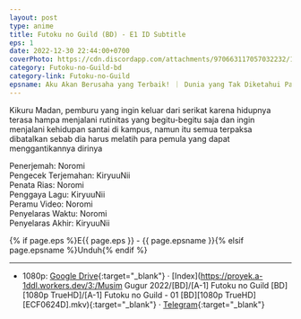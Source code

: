 ```yaml
---
layout: post
type: anime
title: Futoku no Guild (BD) - E1 ID Subtitle
eps: 1
date: 2022-12-30 22:44:00+0700
coverPhoto: https://cdn.discordapp.com/attachments/970663117057032232/1058407965054468147/mpv-shot0180.jpg
category: Futoku-no-Guild-bd
category-link: Futoku-no-Guild
epsname: Aku Akan Berusaha yang Terbaik! ｜ Dunia yang Tak Diketahui Para Gadis
---
```


Kikuru Madan, pemburu yang ingin keluar dari serikat karena hidupnya terasa hampa menjalani rutinitas yang begitu-begitu saja dan ingin menjalani kehidupan santai di kampus, namun itu semua terpaksa dibatalkan sebab dia harus melatih para pemula yang dapat menggantikannya dirinya

Penerjemah: Noromi<br>
Pengecek Terjemahan: KiryuuNii<br>
Penata Rias: Noromi<br>
Penggaya Lagu: KiryuuNii<br>
Peramu Video: Noromi<br>
Penyelaras Waktu: Noromi<br>
Penyelaras Akhir: KiryuuNii<br>

{% if page.eps %}E{{ page.eps }} - {{ page.epsname }}{% elsif page.epsname %}Unduh{% endif %}

---
- 1080p: [Google Drive](https://drive.google.com/file/d/1EuGXLdNY2pHSOM5bdmw587jmgk39VsPz/view?usp=share_link){:target="_blank"} &middot; [Index](https://proyek.a-1ddl.workers.dev/3:/Musim Gugur 2022/[BD]/[A-1] Futoku no Guild [BD][1080p TrueHD]/[A-1] Futoku no Guild - 01 [BD][1080p TrueHD][ECF0624D].mkv){:target="_blank"} &middot; [Telegram](https://t.me/a1fansubweeklies/175){:target="_blank"}